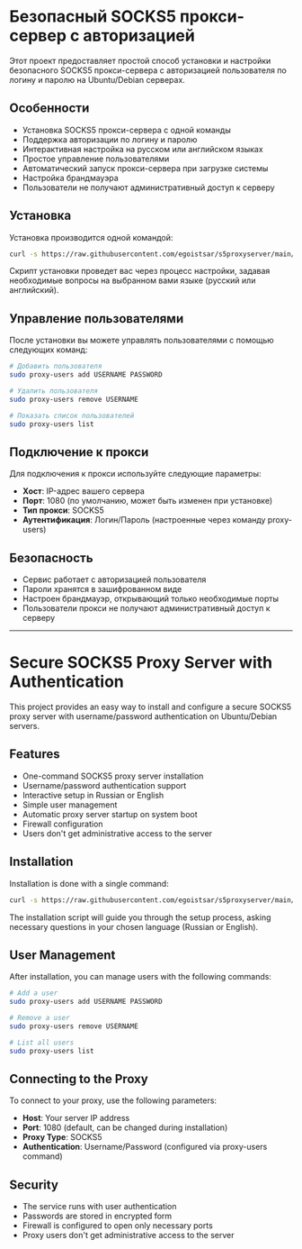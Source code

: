 # Безопасный SOCKS5 прокси-сервер с авторизацией

Этот проект предоставляет простой способ установки и настройки безопасного SOCKS5 прокси-сервера с авторизацией пользователя по логину и паролю на Ubuntu/Debian серверах.

## Особенности

- Установка SOCKS5 прокси-сервера с одной команды
- Поддержка авторизации по логину и паролю
- Интерактивная настройка на русском или английском языках
- Простое управление пользователями
- Автоматический запуск прокси-сервера при загрузке системы
- Настройка брандмауэра
- Пользователи не получают административный доступ к серверу

## Установка

Установка производится одной командой:

```bash
curl -s https://raw.githubusercontent.com/egoistsar/s5proxyserver/main/socks5_proxy_installer.sh | sudo bash
```

Скрипт установки проведет вас через процесс настройки, задавая необходимые вопросы на выбранном вами языке (русский или английский).

## Управление пользователями

После установки вы можете управлять пользователями с помощью следующих команд:

```bash
# Добавить пользователя
sudo proxy-users add USERNAME PASSWORD

# Удалить пользователя
sudo proxy-users remove USERNAME

# Показать список пользователей
sudo proxy-users list
```

## Подключение к прокси

Для подключения к прокси используйте следующие параметры:

- **Хост**: IP-адрес вашего сервера
- **Порт**: 1080 (по умолчанию, может быть изменен при установке)
- **Тип прокси**: SOCKS5
- **Аутентификация**: Логин/Пароль (настроенные через команду proxy-users)

## Безопасность

- Сервис работает с авторизацией пользователя
- Пароли хранятся в зашифрованном виде
- Настроен брандмауэр, открывающий только необходимые порты
- Пользователи прокси не получают административный доступ к серверу

---

# Secure SOCKS5 Proxy Server with Authentication

This project provides an easy way to install and configure a secure SOCKS5 proxy server with username/password authentication on Ubuntu/Debian servers.

## Features

- One-command SOCKS5 proxy server installation
- Username/password authentication support
- Interactive setup in Russian or English
- Simple user management
- Automatic proxy server startup on system boot
- Firewall configuration
- Users don't get administrative access to the server

## Installation

Installation is done with a single command:

```bash
curl -s https://raw.githubusercontent.com/egoistsar/s5proxyserver/main/socks5_proxy_installer.sh | sudo bash
```

The installation script will guide you through the setup process, asking necessary questions in your chosen language (Russian or English).

## User Management

After installation, you can manage users with the following commands:

```bash
# Add a user
sudo proxy-users add USERNAME PASSWORD

# Remove a user
sudo proxy-users remove USERNAME

# List all users
sudo proxy-users list
```

## Connecting to the Proxy

To connect to your proxy, use the following parameters:

- **Host**: Your server IP address
- **Port**: 1080 (default, can be changed during installation)
- **Proxy Type**: SOCKS5
- **Authentication**: Username/Password (configured via proxy-users command)

## Security

- The service runs with user authentication
- Passwords are stored in encrypted form
- Firewall is configured to open only necessary ports
- Proxy users don't get administrative access to the server